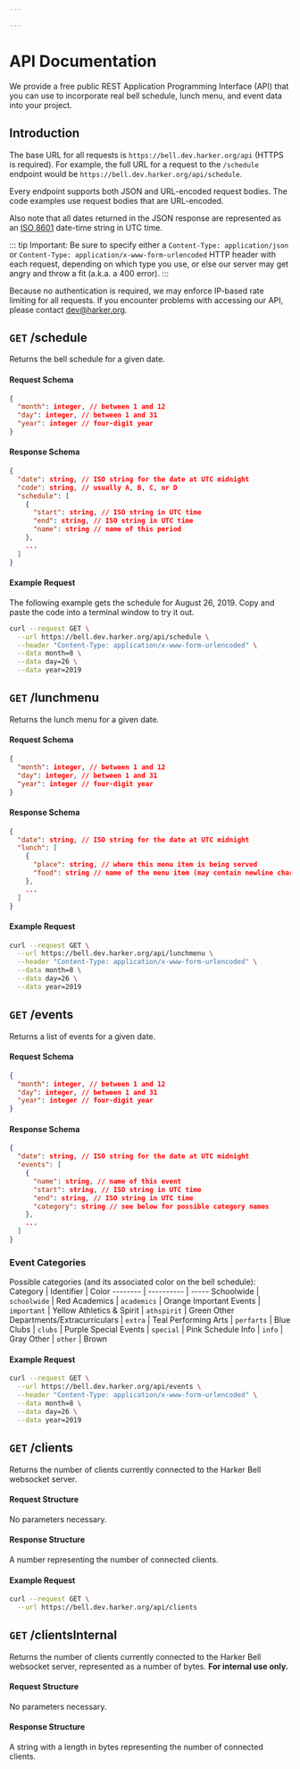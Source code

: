 ```yaml
---

---
```

# API Documentation

We provide a free public REST Application Programming Interface (API) that you can use to incorporate real bell schedule, lunch menu, and event data into your project.

## Introduction

The base URL for all requests is `https://bell.dev.harker.org/api` (HTTPS is required). For example, the full URL for a request to the `/schedule` endpoint would be `https://bell.dev.harker.org/api/schedule`.

Every endpoint supports both JSON and URL-encoded request bodies. The code examples use request bodies that are URL-encoded.

Also note that all dates returned in the JSON response are represented as an [ISO 8601](https://xkcd.com/1179) date-time string in UTC time.

::: tip Important:
Be sure to specify either a `Content-Type: application/json` or `Content-Type: application/x-www-form-urlencoded` HTTP header with each request, depending on which type you use, or else our server may get angry and throw a fit (a.k.a. a 400 error).
:::

Because no authentication is required, we may enforce IP-based rate limiting for all requests. If you encounter problems with accessing our API, please contact <a href="mailto:dev@harker.org" target="_blank">dev@harker.org</a>.

## `GET` /schedule

Returns the bell schedule for a given date.

#### Request Schema
```json
{
  "month": integer, // between 1 and 12
  "day": integer, // between 1 and 31
  "year": integer // four-digit year
}
```

#### Response Schema
```json
{
  "date": string, // ISO string for the date at UTC midnight
  "code": string, // usually A, B, C, or D
  "schedule": [
    {
      "start": string, // ISO string in UTC time
      "end": string, // ISO string in UTC time
      "name": string // name of this period
    },
    ...
  ]
}
```

#### Example Request
The following example gets the schedule for August 26, 2019. Copy and paste the code into a terminal window to try it out.
```bash
curl --request GET \
  --url https://bell.dev.harker.org/api/schedule \
  --header "Content-Type: application/x-www-form-urlencoded" \
  --data month=8 \
  --data day=26 \
  --data year=2019
```

## `GET` /lunchmenu

Returns the lunch menu for a given date.

#### Request Schema
```json
{
  "month": integer, // between 1 and 12
  "day": integer, // between 1 and 31
  "year": integer // four-digit year
}
```

#### Response Schema
```json
{
  "date": string, // ISO string for the date at UTC midnight
  "lunch": [
    {
      "place": string, // where this menu item is being served
      "food": string // name of the menu item (may contain newline characters)
    },
    ...
  ]
}
```

#### Example Request
```bash
curl --request GET \
  --url https://bell.dev.harker.org/api/lunchmenu \
  --header "Content-Type: application/x-www-form-urlencoded" \
  --data month=8 \
  --data day=26 \
  --data year=2019
```

## `GET` /events

Returns a list of events for a given date.

#### Request Schema
```json
{
  "month": integer, // between 1 and 12
  "day": integer, // between 1 and 31
  "year": integer // four-digit year
}
```

#### Response Schema
```json
{
  "date": string, // ISO string for the date at UTC midnight
  "events": [
    {
      "name": string, // name of this event
      "start": string, // ISO string in UTC time
      "end": string, // ISO string in UTC time
      "category": string // see below for possible category names
    },
    ...
  ]
}
```

### Event Categories
Possible categories (and its associated color on the bell schedule):
Category | Identifier | Color
-------- | ---------- | -----
Schoolwide | `schoolwide` | Red
Academics | `academics` | Orange
Important Events | `important` | Yellow
Athletics & Spirit | `athspirit` | Green
Other Departments/Extracurriculars | `extra` | Teal
Performing Arts | `perfarts` | Blue
Clubs | `clubs` | Purple
Special Events | `special` | Pink
Schedule Info | `info` | Gray
Other | `other` | Brown

#### Example Request
```bash
curl --request GET \
  --url https://bell.dev.harker.org/api/events \
  --header "Content-Type: application/x-www-form-urlencoded" \
  --data month=8 \
  --data day=26 \
  --data year=2019
```

## `GET` /clients

Returns the number of clients currently connected to the Harker Bell websocket server.

#### Request Structure
No parameters necessary.

#### Response Structure
A number representing the number of connected clients.

#### Example Request
```bash
curl --request GET \
  --url https://bell.dev.harker.org/api/clients
```

## `GET` /clientsInternal

Returns the number of clients currently connected to the Harker Bell websocket server, represented as a number of bytes. **For internal use only.**

#### Request Structure
No parameters necessary.

#### Response Structure
A string with a length in bytes representing the number of connected clients.